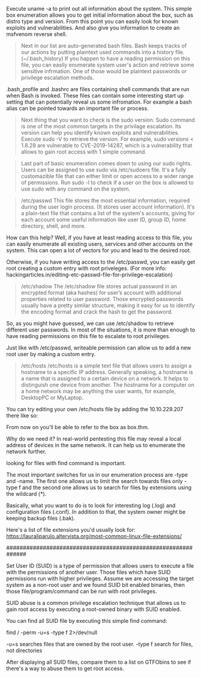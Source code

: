 Execute uname -a to print out all information about the system.
This simple box enumeration allows you to get initial information about the box, such as distro type and version. From this point you can easily look for known exploits and vulnerabilities. And also give you information to create an msfvenom reverse shell.

> Next in our list are auto-generated bash files.
Bash keeps tracks of our actions by putting plaintext used commands into a history file. (~/.bash_history)
If you happen to have a reading permission on this file, you can easily enumerate system user's action and retrieve some sensitive infrmation. One of those would be plaintext passwords or privilege escalation methods. 

.bash_profile and .bashrc are files containing shell commands that are run when Bash is invoked. These files can contain some interesting start up setting that can potentially reveal us some infromation. For example a bash alias can be pointed towards an important file or process.

> Next thing that you want to check is the sudo version.
Sudo command is one of the most common targets in the privilage escalation. Its version can help you identify known exploits and vulnerabilities. Execute sudo -V to retrieve the version.
For example, sudo versions < 1.8.28 are vulnerable to CVE-2019-14287, which is a vulnerability that allows to gain root access with 1 simple command. 

> Last part of basic enumeration comes down to using our sudo rights.
Users can be assigned to use sudo via /etc/sudoers file. It's a fully customazible file that can either limit or open access to a wider range of permissions. Run sudo -l to check if a user on the box is allowed to use sudo with any command on the system. 


> /etc/passwd
This file stores the most essential information, required during the user login process. (It stores user account information). It's a plain-text file that contains a list of the system's accounts, giving for each account some useful information like user ID, group ID, home directory, shell, and more.

How can this help? Well, if you have at least reading access to this file, you can easily enumerate all existing users, services and other accounts on the system. This can open a lot of vectors for you and lead to the desired root. 

Otherwise, if you have writing access to the /etc/passwd, you can easily get root creating a custom entry with root priveleges. 
(For more info: hackingarticles.in/editing-etc-passwd-file-for-privilege-escalation)

> /etc/shadow
The /etc/shadow file stores actual password in an encrypted format (aka hashes) for user’s account with additional properties related to user password. Those encrypted passwords usually have a pretty similar structure, making it easy for us to identify the encoding format and crack the hash to get the password.

So, as you might have guessed, we can use /etc/shadow to retrieve different user passwords. In most of the situations, it is more than enough to have reading permissions on this file to escalate to root privileges. 

Just like with /etc/passwd, writeable permission can allow us to add a new root user by making a custom entry.


> /etc/hosts
/etc/hosts is a simple text file that allows users to assign a hostname to a specific IP address. Generally speaking, a hostname is a name that is assigned to a certain device on a network. It helps to distinguish one device from another. The hostname for a computer on a home network may be anything the user wants, for example, DesktopPC or MyLaptop. 

You can try editing your own /etc/hosts file by adding the 10.10.229.207 there like so:

From now on you'll be able to refer to the box as box.thm.

Why do we need it? In real-world pentesting this file may reveal a local address of devices in the same network. It can help us to enumerate the network further.

looking for files with find command is important.

The most important switches for us in our enumeration process are -type and -name.
The first one allows us to limit the search towards files only -type f and the second one allows us to search for files by extensions using the wildcard (*).

Basically, what you want to do is to look for interesting log (.log) and configuration files (.conf). In addition to that, the system owner might be keeping backup files (.bak).

Here's a list of file extensions you'd usually look for: https://lauraliparulo.altervista.org/most-common-linux-file-extensions/

##############################################################

Set User ID (SUID) is a type of permission that allows users to execute a file with the permissions of another user.
Those files which have SUID permissions run with higher privileges.  Assume we are accessing the target system as a non-root user and we found SUID bit enabled binaries, then those file/program/command can be run with root privileges. 

SUID abuse is a common privilege escalation technique that allows us to gain root access by executing a root-owned binary with SUID enabled.

You can find all SUID file by executing this simple find command:

find / -perm -u=s -type f 2>/dev/null

-u=s searches files that are owned by the root user.
-type f search for files, not directories

After displaying all SUID files, compare them to a list on GTFObins to see if there's a way to abuse them to get root access. 

